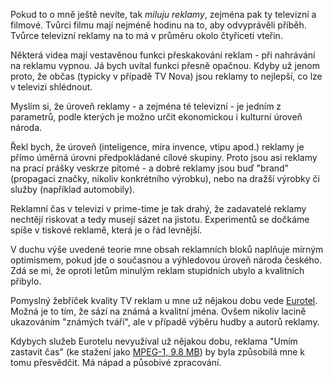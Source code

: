 <!-- dcterms:identifier = riderweblog#88 -->
<!-- dcterms:title = Eurotel: Umíme zastavit čas -->
<!-- np9:categoryId = 2 -->
<!-- x4w:category = Lidé a jiná zvěř -->
<!-- np9:authorId = 1 -->
<!-- np9:authorEmail = michal.valasek@altairis.cz -->
<!-- dcterms:creator = Michal Altair Valášek -->
<!-- dcterms:created = 2003-09-12T01:58:46+02:00 -->
<!-- dcterms:dateAccepted = 2003-09-12T01:58:46+02:00 -->

Pokud to o mně ještě nevíte, tak *miluju reklamy*, zejména pak ty televizní a filmové. Tvůrci filmu mají nejméně hodinu na to, aby odvyprávěli příběh. Tvůrce televizní reklamy na to má v průměru okolo čtyřiceti vteřin.

Některá videa mají vestavěnou funkci přeskakování reklam - při nahrávání na reklamu vypnou. Já bych uvítal funkci přesně opačnou. Kdyby už jenom proto, že občas (typicky v případě TV Nova) jsou reklamy to nejlepší, co lze v televizi shlédnout.

Myslím si, že úroveň reklamy - a zejména té televizní - je jedním z parametrů, podle kterých je možno určit ekonomickou i kulturní úroveň národa.

Řekl bych, že úroveň (inteligence, míra invence, vtipu apod.) reklamy je přímo úměrná úrovni předpokládané cílové skupiny. Proto jsou asi reklamy na prací prášky veskrze pitomé - a dobré reklamy jsou buď "brand" (propagaci značky, nikoliv konkrétního výrobku), nebo na dražší výrobky či služby (například automobily).

Reklamní čas v televizi v prime-time je tak drahý, že zadavatelé reklamy nechtějí riskovat a tedy musejí sázet na jistotu. Experimentů se dočkáme spíše v tiskové reklamě, která je o řád levnější.

V duchu výše uvedené teorie mne obsah reklamních bloků naplňuje mírným optimismem, pokud jde o současnou a výhledovou úroveň národa českého. Zdá se mi, že oproti letům minulým reklam stupidních ubylo a kvalitních přibylo.

Pomyslný žebříček kvality TV reklam u mne už nějakou dobu vede [Eurotel](http://www.eurotel.cz). Možná je to tím, že sází na známá a kvalitní jména. Ovšem nikoliv lacině ukazováním "známých tváří", ale v případě výběru hudby a autorů reklamy.

Kdybych služeb Eurotelu nevyužíval už nějakou dobu, reklama "Umím zastavit čas" (ke stažení jako [MPEG-1, 9.8 MB](https://www.cdn.altairis.cz/Blog/eurotel_zastavit_cas.mpg)) by byla způsobilá mne k tomu přesvědčit. Má nápad a působivé zpracování.